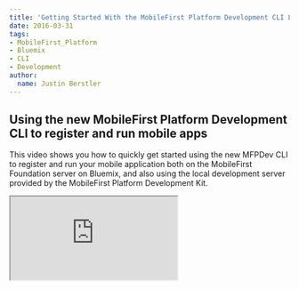 ```yaml
---
title: 'Getting Started With the MobileFirst Platform Development CLI 8.0 on Bluemix and the Development Kit'
date: 2016-03-31
tags:
- MobileFirst_Platform
- Bluemix
- CLI
- Development
author:
  name: Justin Berstler
---
```


## Using the new MobileFirst Platform Development CLI to register and run mobile apps
This video shows you how to quickly get started using the new MFPDev CLI to register and run your mobile application both on the MobileFirst Foundation server on Bluemix, and also using the local development server provided by the MobileFirst Platform Development Kit.

<div class="sizer">
    <div class="embed-responsive embed-responsive-16by9">
        <iframe src="https://www.youtube.com/embed/rYQMC0uIbQA"></iframe>
    </div>
</div>
